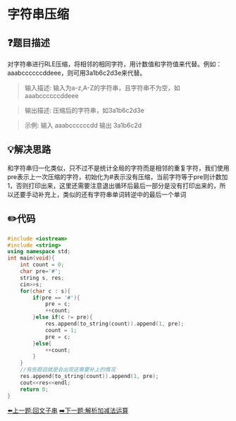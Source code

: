# 字符串压缩

## :question:题目描述
对字符串进行RLE压缩，将相邻的相同字符，用计数值和字符值来代替。例如：aaabccccccddeee，则可用3a1b6c2d3e来代替。

>输入描述:
输入为a-z,A-Z的字符串，且字符串不为空，如aaabccccccddeee

>输出描述:
压缩后的字符串，如3a1b6c2d3e

>示例:
输入
aaabccccccdd
输出
3a1b6c2d

## :bulb:解决思路
和字符串归一化类似，只不过不是统计全局的字符而是相邻的重复字符，我们使用pre表示上一次压缩的字符，初始化为#表示没有压缩，当前字符等于pre则计数加1，否则打印出来，这里还需要注意退出循环后最后一部分是没有打印出来的，所以还要手动补充上，类似的还有字符串单词转逆中的最后一个单词

## :pencil2:代码
```c++
#include <iostream>
#include <string>
using namespace std;
int main(void){
    int count = 0;
    char pre='#';
    string s, res;
    cin>>s;
    for(char c : s){
        if(pre == '#'){
            pre = c;
            ++count;
        }else if(c != pre){
            res.append(to_string(count)).append(1, pre);
            count = 1;
            pre = c;
        }else{
            ++count;
        }
    }
    //有些题目就是会出现还需要补上的情况
    res.append(to_string(count)).append(1, pre);
    cout<<res<<endl;
    return 0;
}
```
[:arrow_left:上一题:回文子串](SubstrPalindrome.md)
[:arrow_right:下一题:解析加减法运算](SimpleAddMinus.md)